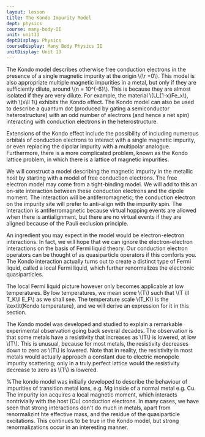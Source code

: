 ```yaml
---
layout: lesson
title: The Kondo Impurity Model
dept: physics
course: many-body-II
unit: unit13
deptDisplay: Physics
courseDisplay: Many Body Physics II
unitDisplay: Unit 13
---
```

The Kondo model describes otherwise free conduction electrons in the presence of  a single magnetic impurity at the origin \\(\r =0\\). This model is also appropriate multiple magnetic impurities in a metal, but only if they are sufficiently dilute, around \\(n = 10^{-6}\\). This is because they are almost isolated if they are very dilute. For example, the material \\(U_{1-x}Fe_x\\), with \\(x\ll 1\\) exhibits the Kondo effect. The Kondo model can also be used to describe a quantum dot (produced by gating a semiconductor heterostructure) with an odd number of electrons (and hence a net spin) interacting with conduction electrons in the heterostructure. 

Extensions of the Kondo effect include the possibility of including numerous orbitals of conduction electrons to interact with a single magnetic impurity, or even replacing the dipolar impurity with a multipolar analogue. Furthermore, there is a more complicated problem, known as the Kondo lattice problem, in which there is a lattice of magnetic impurities. 

We will construct a model describing the magnetic impurity in the metallic host by starting with a model of free conduction electrons. The free electron model may come from a tight-binding model. We will add to this an on-site interaction between these conduction electrons and the dipole moment. The interaction will be antiferromagnetic; the conduction electron on the impurity site will prefer to anti-align with the impurity spin. The interaction is antiferromagnetic because virtual hopping events are allowed when there is antialignment, but there are no virtual events if they are aligned because of the Pauli exclusion principle. 

An ingredient you may expect in the model would be electron-electron interactions. In fact, we will hope that we can ignore the electron-electron interactions on the basis of Fermi liquid theory. Our conduction electron operators can be thought of as quasiparticle operators if this comforts you. The Kondo interaction actually turns out to create a distinct type of Fermi liquid, called a local Fermi liquid, which further renormalizes the electronic quasiparticles. 

The local Fermi liquid picture however only becomes applicable at low temperatures. By low temperatures, we mean some \\(T\\) such that \\(T \ll T_K\ll E_F\\) as we shall see. The temperature scale \\(T_K\\) is the \textit{Kondo temperature}, and we will derive an expression for it in this section. 

The Kondo model was developed and studied to explain a remarkable experimental observation going back several decades. The observation is that some metals have a resistivity that increases as \\(T\\) is lowered, at low \\(T\\). This is unusual, because for most metals, the resistivity decreases down to zero as \\(T\\) is lowered. Note that in reality, the resistivity in most metals would actually approach a constant due to electric monopole impurity scattering; only in a truly perfect lattice would the resistivity decrease to zero as \\(T\\) is lowered.

%The kondo model was initially developed to describe the behaviour of impurities of transition metal ions, e.g. Mg inside of a normal metal e.g. Cu. The impurity ion acquires a local magnetic moment, which interacts nontrivially with the host (Cu) conduction electrons. In many cases, we have seen that strong interactions don't do much in metals, apart from renormalizint hte effective mass, and the residue of the quasiparticle excitations. This continues to be true in the Kondo model, but strong renormalizations occur in an interesting manner. 
